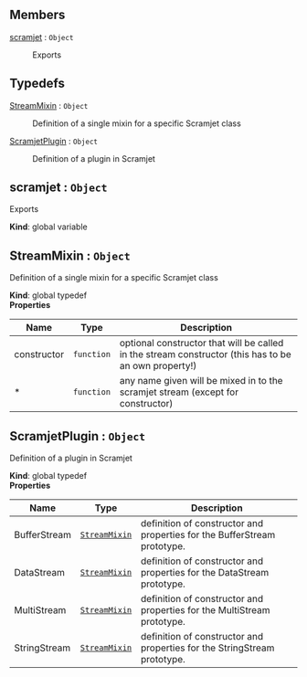 ## Members

<dl>
<dt><a href="#scramjet">scramjet</a> : <code>Object</code></dt>
<dd><p>Exports</p>
</dd>
</dl>

## Typedefs

<dl>
<dt><a href="#StreamMixin">StreamMixin</a> : <code>Object</code></dt>
<dd><p>Definition of a single mixin for a specific Scramjet class</p>
</dd>
<dt><a href="#ScramjetPlugin">ScramjetPlugin</a> : <code>Object</code></dt>
<dd><p>Definition of a plugin in Scramjet</p>
</dd>
</dl>

<a name="scramjet"></a>

## scramjet : <code>Object</code>
Exports

**Kind**: global variable  
<a name="StreamMixin"></a>

## StreamMixin : <code>Object</code>
Definition of a single mixin for a specific Scramjet class

**Kind**: global typedef  
**Properties**

| Name | Type | Description |
| --- | --- | --- |
| constructor | <code>function</code> | optional constructor that will be called in the stream constructor (this has to be an own property!) |
| * | <code>function</code> | any name given will be mixed in to the scramjet stream (except for constructor) |

<a name="ScramjetPlugin"></a>

## ScramjetPlugin : <code>Object</code>
Definition of a plugin in Scramjet

**Kind**: global typedef  
**Properties**

| Name | Type | Description |
| --- | --- | --- |
| BufferStream | <code>[StreamMixin](#StreamMixin)</code> | definition of constructor and properties for the BufferStream prototype. |
| DataStream | <code>[StreamMixin](#StreamMixin)</code> | definition of constructor and properties for the DataStream prototype. |
| MultiStream | <code>[StreamMixin](#StreamMixin)</code> | definition of constructor and properties for the MultiStream prototype. |
| StringStream | <code>[StreamMixin](#StreamMixin)</code> | definition of constructor and properties for the StringStream prototype. |


